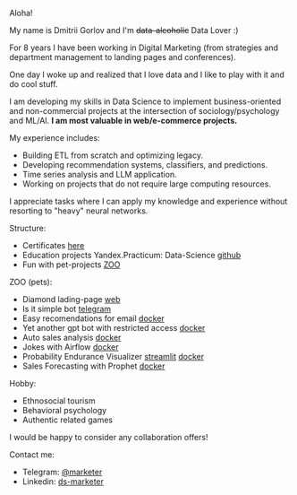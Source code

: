 Aloha!

My name is Dmitrii Gorlov and I'm <strike>data-alcoholic</strike> Data Lover :)

For 8 years I have been working in Digital Marketing (from strategies and department management to landing pages and conferences). 

One day I woke up and realized that I love data and I like to play with it and do cool stuff. 

I am developing my skills in Data Science to implement business-oriented and non-commercial projects at the intersection of sociology/psychology and ML/AI. **I am most valuable in web/e-commerce projects.**

My experience includes:

- Building ETL from scratch and optimizing legacy.
- Developing recommendation systems, classifiers, and predictions.
- Time series analysis and LLM application.
- Working on projects that do not require large computing resources.

I appreciate tasks where I can apply my knowledge and experience without resorting to "heavy" neural networks.

Structure:
- Certificates [here](https://github.com/dmitriygorlov/certificates)
- Education projects Yandex.Practicum: Data-Science [github](https://github.com/dmitriygorlov/Yandex.Practikum_Data_Science)
- Fun with pet-projects [ZOO](https://github.com/dmitriygorlov/fun-with-pets)

ZOO (pets):
- Diamond lading-page [web](https://how-big-is-love.herokuapp.com/)
- Is it simple bot [telegram](https://t.me/is_it_simple_bot)
- Easy recomendations for email [docker](https://github.com/dmitriygorlov/fun-with-pets/tree/main/ecom-recs-for-email_docker)
- Yet another gpt bot with restricted access [docker](https://github.com/dmitriygorlov/fun-with-pets/tree/main/gpt_helper_bot)
- Auto sales analysis [docker](https://github.com/dmitriygorlov/fun-with-pets/tree/main/auto-sales-analytics_docker)
- Jokes with Airflow [docker](https://github.com/dmitriygorlov/fun-with-pets/tree/main/jokes-aside_airflow)
- Probability Endurance Visualizer [streamlit](https://probability-endurance.streamlit.app/) [docker](https://github.com/dmitriygorlov/fun-with-pets/tree/main/probability-endurance_streamlit)
- Sales Forecasting with Prophet [docker](https://github.com/dmitriygorlov/fun-with-pets/tree/main/forecast-prophet_docker)

Hobby:
- Ethnosocial tourism
- Behavioral psychology
- Authentic related games

I would be happy to consider any collaboration offers!

Contact me:
- Telegram: [@marketer](https://t.me/marketer)
- Linkedin: [ds-marketer](https://www.linkedin.com/in/ds-marketer/)
